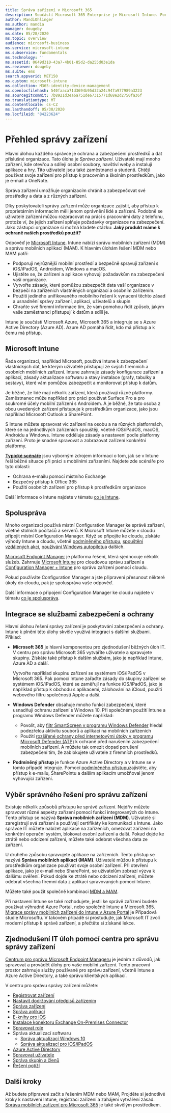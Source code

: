 ```yaml
---
title: Správa zařízení v Microsoft 365
description: Součástí Microsoft 365 Enterprise je Microsoft Intune. Podívejte se, jak Intune zajišťuje správu mobilních zařízení a správu mobilních aplikací pro vaši organizaci. Čtení běžných scénářů a použití Intune k nasazení Microsoft 365 ve vašem prostředí.
author: MandiOhlinger
ms.author: mandia
manager: dougeby
ms.date: 05/28/2020
ms.topic: overview
audience: microsoft-business
ms.service: microsoft-intune
ms.subservice: fundamentals
ms.technology: ''
ms.assetid: 0649d310-43a7-4b01-85d2-da255d03e1da
ms.reviewer: dougeby
ms.suite: ems
search.appverid: MET150
ms.custom: microsoft-intune
ms.collection: M365-identity-device-management
ms.openlocfilehash: 540faaca71d3694b95d32a24c947a977989a3223
ms.sourcegitcommit: 7b8921d3ea6a751de67315771d68e2d2750fa36f
ms.translationtype: MT
ms.contentlocale: cs-CZ
ms.lasthandoff: 05/30/2020
ms.locfileid: "84223624"
---
```

# <a name="device-management-overview"></a>Přehled správy zařízení

Hlavní úlohou každého správce je ochrana a zabezpečení prostředků a dat příslušné organizace. Tato úloha je *Správa zařízení*. Uživatelé mají mnoho zařízení, kde otevřou a sdílejí osobní soubory, navštíví weby a instalují aplikace a hry. Tito uživatelé jsou také zaměstnanci a studenti. Chtějí používat svoje zařízení pro přístup k pracovním a školním prostředkům, jako je e-mail a OneNote.

Správa zařízení umožňuje organizacím chránit a zabezpečovat své prostředky a data a z různých zařízení.

Díky poskytovateli správy zařízení může organizace zajistit, aby přístup k proprietárním informacím měli jenom oprávnění lidé a zařízení. Podobně se uživatelé zařízení můžou rozpracovat na práci s pracovními daty z telefonu, protože ví, že jejich zařízení splňuje požadavky organizace na zabezpečení. Jako zástupci organizace si možná kladete otázku: **Jaký produkt máme k ochraně našich prostředků použít?**

Odpověď je [Microsoft Intune](what-is-intune.md). Intune nabízí správu mobilních zařízení (MDM) a správu mobilních aplikací (MAM). K hlavním úlohám řešení MDM nebo MAM patří:

- Podporují nejrůznější mobilní prostředí a bezpečně spravují zařízení s iOS/iPadOS, Androidem, Windows a macOS.
- Ujistěte se, že zařízení a aplikace vyhovují požadavkům na zabezpečení vaší organizace.
- Vytvořte zásady, které pomůžou zabezpečit data vaší organizace v bezpečí na zařízeních vlastněných organizací a osobním zařízením.
- Použití jediného unifikovaného mobilního řešení k vynucení těchto zásad a usnadnění správy zařízení, aplikací, uživatelů a skupin
- Chraňte své firemní informace tím, že vám pomohou řídit způsob, jakým vaše zaměstnanci přistupují k datům a sdílí je.

Intune je součástí Microsoft Azure, Microsoft 365 a integruje se s Azure Active Directory (Azure AD). Azure AD pomáhá řídit, kdo má přístup a k čemu má přístup.

## <a name="microsoft-intune"></a>Microsoft Intune

Řada organizací, například Microsoft, používá Intune k zabezpečení vlastnických dat, ke kterým uživatelé přistupují ze svých firemních a osobních mobilních zařízení. Intune zahrnuje zásady konfigurace zařízení a aplikací, zásady aktualizace softwaru a stavy instalace (grafy, tabulky a sestavy), které vám pomůžou zabezpečit a monitorovat přístup k datům.

Je běžné, že lidé mají několik zařízení, která používají různé platformy. Zaměstnanec může například pro práci používat Surface Pro a pro soukromé účely mobilní zařízení s Androidem. A je běžné, že tato osoba z obou uvedených zařízení přistupuje k prostředkům organizace, jako jsou například Microsoft Outlook a SharePoint.

S Intune můžete spravovat víc zařízení na osobu a na různých platformách, které se na jednotlivých zařízeních spouštějí, včetně iOS/iPadOS, macOS, Androidu a Windows. Intune odděluje zásady a nastavení podle platformy zařízení. Proto je snadné spravovat a zobrazovat zařízení konkrétní platformy.

**[Typické scénáře](common-scenarios.md)** jsou výborným zdrojem informací o tom, jak se v Intune řeší běžné situace při práci s mobilními zařízeními. Najdete zde scénáře pro tyto oblasti:  

- Ochrana e-mailu pomocí místního Exchange
- Bezpečný přístup k Office 365
- Použití osobních zařízení pro přístup k prostředkům organizace

Další informace o Intune najdete v tématu [co je Intune](what-is-intune.md).

## <a name="co-management"></a>Spoluspráva

Mnoho organizací používá místní Configuration Manager ke správě zařízení, včetně stolních počítačů a serverů. K Microsoft Intune můžete v cloudu připojit místní Configuration Manager. Když se připojíte ke cloudu, získáte výhody Intune a cloudu, včetně [podmíněného přístupu](https://docs.microsoft.com/mem/configmgr/comanage/quickstart-conditional-access), [spouštění vzdálených akcí](https://docs.microsoft.com/mem/configmgr/comanage/quickstart-remote-actions), [používání Windows autopilotu](https://docs.microsoft.com/mem/configmgr/comanage/quickstart-autopilot)a dalších.

[Microsoft Endpoint Manager](https://docs.microsoft.com/mem/endpoint-manager-overview) je platforma řešení, která sjednocuje několik služeb. Zahrnuje [Microsoft Intune](what-is-intune.md) pro cloudovou správu zařízení a [Configuration Manager + Intune](https://docs.microsoft.com/mem/configmgr/comanage/overview) pro správu zařízení pomocí cloudu.

Pokud používáte Configuration Manager a jste připraveni přesunout některé úkoly do cloudu, pak je spoluspráva vaše odpověď.

Další informace o připojení Configuration Manager ke cloudu najdete v tématu [co je spoluspráva](https://docs.microsoft.com/mem/configmgr/comanage/overview).

## <a name="integration-with-secure-and-protect-services"></a>Integrace se službami zabezpečení a ochrany

Hlavní úlohou řešení správy zařízení je poskytování zabezpečení a ochrany. Intune k plnění této úlohy skvěle využívá integraci s dalšími službami. Příklad:

- **Microsoft 365** je hlavní komponentou pro zjednodušení běžných úloh IT. V centru pro správu Microsoft 365 vytváříte uživatele a spravujete skupiny. Získáte také přístup k dalším službám, jako je například Intune, Azure AD a další.

  Vytvořte například skupinu zařízení se systémem iOS/iPadOS v Microsoft 365. Pak pomocí Intune zařaďte zásady do skupiny zařízení se systémem iOS/iPadOS, které se zaměřují na funkce iOS/iPadOS, jako je například přístup k obchodu s aplikacemi, zálohování na iCloud, použití webového filtru společnosti Apple a další.

- **Windows Defender** obsahuje mnoho funkcí zabezpečení, které usnadňují ochranu zařízení s Windows 10. Při společném použití Intune a programu Windows Defender můžete například:

  - Povolit, aby [filtr SmartScreen v programu Windows Defender](../protect/endpoint-protection-windows-10.md) hledal podezřelou aktivitu souborů a aplikací na mobilních zařízeních
  - Použití [rozšířené ochrany před internetovými útoky v programu Microsoft Defender (ATP)](../protect/advanced-threat-protection.md) k ochraně před narušením zabezpečení mobilních zařízení. A můžete tak omezit dopad porušení zabezpečení tím, že zablokujete uživatele z firemních prostředků.

- **Podmíněný přístup** je funkce Azure Active Directory a v Intune se v tomto případě integruje. Pomocí [podmíněného přístupu](../protect/conditional-access.md)zajistěte, aby přístup k e-mailu, SharePointu a dalším aplikacím umožňoval jenom vyhovující zařízení.

## <a name="choose-the-device-management-solution-thats-right-for-you"></a>Výběr správného řešení pro správu zařízení

Existuje několik způsobů přístupu ke správě zařízení. Nejdřív můžete spravovat různé aspekty zařízení pomocí funkcí integrovaných do Intune. Tento přístup se nazývá **Správa mobilních zařízení (MDM)**. Uživatelé si zaregistrují svá zařízení a používají certifikáty ke komunikaci s Intune. Jako správce IT můžete nabízet aplikace na zařízeních, omezovat zařízení na konkrétní operační systém, blokovat osobní zařízení a další. Pokud dojde ke ztrátě nebo odcizení zařízení, můžete také odebrat všechna data ze zařízení.

U druhého způsobu spravujete aplikace na zařízeních. Tento přístup se nazývá **Správa mobilních aplikací (MAM)**. Uživatelé můžou k přístupu k prostředkům organizace používat svoje osobní zařízení. Při otevření aplikace, jako je e-mail nebo SharePoint, se uživatelům zobrazí výzva k dalšímu ověření. Pokud dojde ke ztrátě nebo odcizení zařízení, můžete odebrat všechna firemní data z aplikací spravovaných pomocí Intune.

Můžete také použít společně kombinaci [MDM a MAM](byod-technology-decisions.md).

Při nastavení Intune se také rozhodujete, jestli ke správě zařízení budete používat výhradně Azure Portal, nebo společně Intune a Microsoft 365. [Migrace správy mobilních zařízení do Intune v Azure Portal](https://www.microsoft.com/itshowcase/Article/Content/1042/Migrating-mobile-device-management-to-Intune-in-the-Azure-portal) je Případová studie Microsoftu. V takovém případě si prostudujte, jak Microsoft IT zvolí moderní přístup k správě zařízení, a přečtěte si získané lekce.

## <a name="simplify-it-tasks-using-the-device-management-admin-center"></a>Zjednodušení IT úloh pomocí centra pro správu správy zařízení

[Centrum pro správu Microsoft Endpoint Manageru](https://go.microsoft.com/fwlink/?linkid=2109431) je jedním z důvodů, jak spravovat a provádět úlohy pro vaše mobilní zařízení. Tento pracovní prostor zahrnuje služby používané pro správu zařízení, včetně Intune a Azure Active Directory, a také správu klientských aplikací.

V centru pro správu správy zařízení můžete:

- [Registrovat zařízení](../enrollment/device-enrollment.md)
- [Nastavit dodržování předpisů zařízením](../protect/device-compliance-get-started.md)
- [Správa zařízení](../remote-actions/device-management.md)
- [Správa aplikací](../apps/app-management.md)  
- [E-knihy pro iOS](../apps/vpp-ebooks-ios.md)  
- [Instalace konektoru Exchange On-Premises Connector](../protect/exchange-connector-install.md)  
- [Spravovat role](role-based-access-control.md)  
- Správa aktualizací softwaru
  - [Správa aktualizací Windows 10](../protect/windows-update-for-business-configure.md)  
  - [Správa aktualizací pro iOS/iPadOS](../protect/software-updates-ios.md)  
- [Azure Active Directory](https://docs.microsoft.com/azure/active-directory)  
- [Spravovat uživatele](https://docs.microsoft.com/azure/active-directory/fundamentals/add-users-azure-active-directory)
- [Správa skupin a členů](https://docs.microsoft.com/azure/active-directory/fundamentals/active-directory-manage-groups)
- [Řešení potíží](help-desk-operators.md)

## <a name="next-steps"></a>Další kroky

Až budete připraveni začít s řešením MDM nebo MAM, Projděte si jednotlivé kroky k nastavení Intune, registraci zařízení a zahájení vytváření zásad. [Správa mobilních zařízení pro Microsoft 365](https://docs.microsoft.com/microsoft-365/enterprise/mobility-infrastructure) je také skvělým prostředkem.
